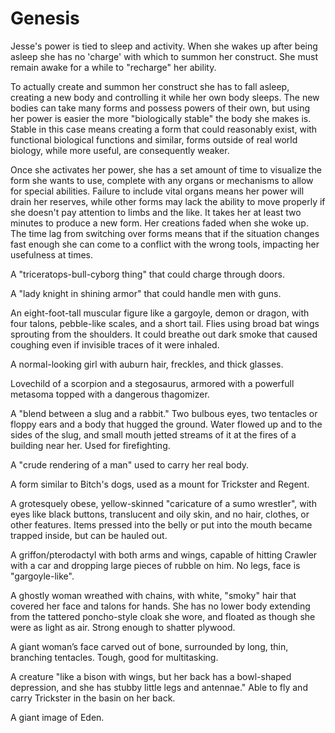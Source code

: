 # Genesis
Jesse's power is tied to sleep and activity. When she wakes up after being asleep she has no 'charge' with which to summon her construct. She must remain awake for a while to "recharge" her ability.

To actually create and summon her construct she has to fall asleep, creating a new body and controlling it while her own body sleeps. The new bodies can take many forms and possess powers of their own, but using her power is easier the more "biologically stable" the body she makes is. Stable in this case means creating a form that could reasonably exist, with functional biological functions and similar, forms outside of real world biology, while more useful, are consequently weaker.

Once she activates her power, she has a set amount of time to visualize the form she wants to use, complete with any organs or mechanisms to allow for special abilities. Failure to include vital organs means her power will drain her reserves, while other forms may lack the ability to move properly if she doesn't pay attention to limbs and the like. It takes her at least two minutes to produce a new form. Her creations faded when she woke up. The time lag from switching over forms means that if the situation changes fast enough she can come to a conflict with the wrong tools, impacting her usefulness at times.

A "triceratops-bull-cyborg thing" that could charge through doors.

A "lady knight in shining armor" that could handle men with guns.

An eight-foot-tall muscular figure like a gargoyle, demon or dragon, with four talons, pebble-like scales, and a short tail. Flies using broad bat wings sprouting from the shoulders. It could breathe out dark smoke that caused coughing even if invisible traces of it were inhaled.

A normal-looking girl with auburn hair, freckles, and thick glasses.

Lovechild of a scorpion and a stegosaurus, armored with a powerfull metasoma topped with a dangerous thagomizer.

A "blend between a slug and a rabbit." Two bulbous eyes, two tentacles or floppy ears and a body that hugged the ground. Water flowed up and to the sides of the slug, and small mouth jetted streams of it at the fires of a building near her. Used for firefighting.

A "crude rendering of a man" used to carry her real body.

A form similar to Bitch's dogs, used as a mount for Trickster and Regent.

A grotesquely obese, yellow-skinned "caricature of a sumo wrestler", with eyes like black buttons, translucent and oily skin, and no hair, clothes, or other features. Items pressed into the belly or put into the mouth became trapped inside, but can be hauled out.

A griffon/pterodactyl with both arms and wings, capable of hitting Crawler with a car and dropping large pieces of rubble on him. No legs, face is "gargoyle-like".

A ghostly woman wreathed with chains, with white, "smoky" hair that covered her face and talons for hands. She has no lower body extending from the tattered poncho-style cloak she wore, and floated as though she were as light as air. Strong enough to shatter plywood.

A giant woman’s face carved out of bone, surrounded by long, thin, branching tentacles. Tough, good for multitasking.

A creature "like a bison with wings, but her back has a bowl-shaped depression, and she has stubby little legs and antennae." Able to fly and carry Trickster in the basin on her back.

A giant image of Eden.

